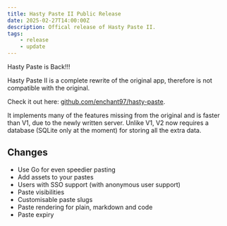 ```yaml
---
title: Hasty Paste II Public Release
date: 2025-02-27T14:00:00Z
description: Offical release of Hasty Paste II.
tags:
    - release
    - update
---
```


Hasty Paste is Back!!!

Hasty Paste II is a complete rewrite of the original app, therefore is not compatible with the original.

Check it out here: [github.com/enchant97/hasty-paste](https://github.com/enchant97/hasty-paste).

It implements many of the features missing from the original and is faster than V1, due to the newly written server. Unlike V1, V2 now requires a database (SQLite only at the moment) for storing all the extra data.

## Changes
- Use Go for even speedier pasting
- Add assets to your pastes
- Users with SSO support (with anonymous user support)
- Paste visibilities
- Customisable paste slugs
- Paste rendering for plain, markdown and code
- Paste expiry
